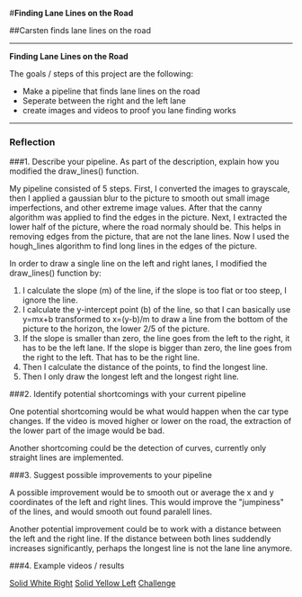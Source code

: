 #**Finding Lane Lines on the Road** 

##Carsten finds lane lines on the road

---

**Finding Lane Lines on the Road**

The goals / steps of this project are the following:
* Make a pipeline that finds lane lines on the road
* Seperate between the right and the left lane
* create images and videos to proof you lane finding works


[//]: # (Image References)

[image1]: ./examples/grayscale.jpg "Grayscale"

---

### Reflection

###1. Describe your pipeline. As part of the description, explain how you modified the draw_lines() function.

My pipeline consisted of 5 steps. First, I converted the images to grayscale, then I applied a gaussian blur to the picture to smooth out small image imperfections, and other extreme image values.  After that the canny algorithm was applied to find the edges in the picture. Next, I extracted the lower half of the picture, where the road normaly should be. This helps in removing edges from the picture, that are not the lane lines. Now I used the hough_lines algorithm to find long lines in the edges of the picture.

In order to draw a single line on the left and right lanes, I modified the draw_lines() function by:
1. I calculate the slope (m) of the line, if the slope is too flat or too steep, I ignore the line.
1. I calculate the y-intercept point (b) of the line, so that I can basically use y=mx+b transformed to x=(y-b)/m to draw a line from the bottom of the picture to the horizon, the lower 2/5 of the picture.
1. If the slope is smaller than zero, the line goes from the left to the right, it has to be the left lane. If the slope is bigger than zero, the line goes from the right to the left. That has to be the right line.
1. Then I calculate the distance of the points, to find the longest line.
1. Then I only draw the longest left and the longest right line.

###2. Identify potential shortcomings with your current pipeline

One potential shortcoming would be what would happen when the car type changes. If the video is moved higher or lower on the road, the extraction of the lower part of the image would be bad.

Another shortcoming could be the detection of curves, currently only straight lines are implemented.

###3. Suggest possible improvements to your pipeline

A possible improvement would be to smooth out or average the x and y coordinates of the left and right lines. This would improve the "jumpiness" of the lines, and would smooth out found paralell lines.

Another potential improvement could be to work with a distance between the left and the right line. If the distance between both lines suddendly increases significantly, perhaps the longest line is not the lane line anymore.

###4. Example videos / results

[Solid White Right](test_videos_output/solidWhiteRight.mp4)
[Solid Yellow Left](test_videos_output/solidYellowLeft.mp4)
[Challenge](test_videos_output/challenge.mp4)

